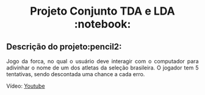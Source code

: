 <h1 align="center">Projeto Conjunto TDA e LDA :notebook:</h1>
<h2>Descrição do projeto:pencil2:</h2>
<p align="justify">Jogo da forca, no qual o usuário deve interagir com o computador para adivinhar o nome de um dos atletas da seleção brasileira. 
      O jogador tem 5 tentativas, sendo descontada uma chance a cada erro.</p>
<p>Vídeo: <a href="https://youtu.be/1ug19Ghx5zw">Youtube</a></p>

